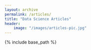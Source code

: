 ```yaml
---
layout: archive
permalink: /articles/
title: "Data Science Articles"
header:
    image: "/images/articles-pic.jpg"
---
```


{% include base_path %}

